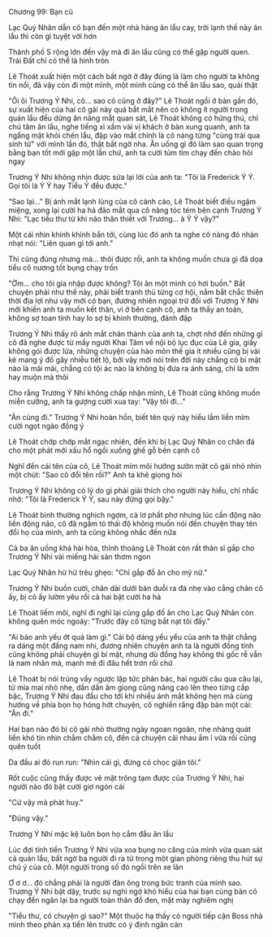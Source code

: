 




Chương 99: Bạn cũ

Lạc Quý Nhân dẫn cô bạn đến một nhà hàng ăn lẩu cay, trời lạnh thế này ăn lẩu thì còn gì tuyệt vời hơn

Thành phố S rộng lớn đến vậy mà đi ăn lẩu cũng có thể gặp người quen. Trái Đất chỉ có thể là hình tròn

Lê Thoát xuất hiện một cách bất ngờ ở đây đúng là làm cho người ta không tin nổi, đã vậy còn đi một mình, một mình cũng có thể ăn lẩu sao, quái thật

"Ôi ôi Trương Ý Nhi, cô... sao cô cũng ở đây?" Lê Thoát ngồi ở bàn gần đó, sự xuất hiện của hai cô gái này quá bắt mắt nên có không ít người trong quán lẩu đều dừng ăn nâng mắt quan sát, Lê Thoát không có hứng thú, chỉ chú tâm ăn lẩu, nghe tiếng xì xầm vài vị khách ở bàn xung quanh, anh ta ngẩng mặt khỏi chén lẩu, đập vào mắt chính là cô nàng từng "cùng trải qua sinh tử" với mình lần đó, thật bất ngờ nha. Ăn uống gì đó làm sao quan trọng bằng bạn tốt mới gặp một lần chứ, anh ta cười tủm tỉm chạy đến chào hỏi ngay

Trương Ý Nhi không nhịn được sửa lại lời của anh ta: "Tôi là Frederick Ý Ý. Gọi tôi là Ý Ý hay Tiểu Ý đều được."

"Sao lại..." Bị ánh mắt lạnh lùng của cô cảnh cáo, Lê Thoát biết điều ngậm miệng, xong lại cười ha hả đảo mắt qua cô nàng tóc tém bên cạnh Trương Ý Nhi: "Lạc tiểu thư từ khi nào thân thiết với Trương... à Ý Ý vậy?"


Một cái nhìn khinh khỉnh bắn tới, cùng lúc đó anh ta nghe cô nàng đó nhàn nhạt nói: "Liên quan gì tới anh."

Thì cũng đúng nhưng mà... thôi được rồi, anh ta không muốn chưa gì đã dọa tiểu cô nương tốt bụng chạy trốn

"Ờm... cho tôi gia nhập được không? Tôi ăn một mình có hơi buồn." Bắt chuyện phải như thế này, phải biết tranh thủ từng cơ hội, nắm bắt chắc thiên thời địa lợi như vậy mới có bạn, đương nhiên ngoại trừ đối với Trương Ý Nhi mới khiến anh ta muốn kết thân, vì ở bên cạnh cô, anh ta thấy an toàn, không sợ toan tính hay lo sợ bị khinh thường, đánh đập

Trương Ý Nhi thấy rõ ánh mắt chân thành của anh ta, chợt nhớ đến những gì cô đã nghe được từ mấy người Khai Tâm về nội bộ lục đục của Lê gia, giấy không gói được lửa, những chuyện của hào môn thế gia ít nhiều cũng bị vài kẻ mang ý đồ gây nhiễu tiết lộ, bởi vậy mới nói trên đời này chẳng có bí mật nào là mãi mãi, chẳng có tội ác nào là không bị đưa ra ánh sáng, chỉ là sớm hay muộn mà thôi

Cho rằng Trương Ý Nhi không chấp nhận mình, Lê Thoát cũng không muốn miễn cưỡng, anh ta gượng cười xua tay: "Vậy tôi đi..."

"Ăn cùng đi." Trương Ý Nhi hoàn hồn, biết tên quỷ này hiểu lầm liền mỉm cười ngọt ngào đồng ý

Lê Thoát chớp chớp mắt ngạc nhiên, đến khi bị Lạc Quý Nhân co chân đá cho một phát mới xấu hổ ngồi xuống ghế gỗ bên cạnh cô

Nghĩ đến cái tên của cô, Lê Thoát mím môi hướng sườn mặt cô gái nhỏ nhìn một chút: "Sao cô đổi tên rồi?" Anh ta khẽ giọng hỏi

Trương Ý Nhi không có lý do gì phải giải thích cho người này hiểu, chỉ nhắc nhở: "Tôi là Frederick Ý Ý, sau này đừng gọi bậy."

Lê Thoát bình thường nghịch ngợm, cà lơ phất phơ nhưng lúc cần động não liền động não, cô đã ngầm tỏ thái độ không muốn nói đến chuyện thay tên đổi họ của mình, anh ta cũng không nhắc đến nữa


Cả ba ăn uống khá hài hòa, thỉnh thoảng Lê Thoát còn rất thân sĩ gắp cho Trương Ý Nhi vài miếng hải sản thơm ngon

Lạc Quý Nhân hừ hừ trêu ghẹo: "Chỉ gắp đồ ăn cho mỹ nữ."

Trương Ý Nhi buồn cười, chân dài dưới bàn duỗi ra đá nhẹ vào cẳng chân cô ấy, bị cô ấy lườm yêu rồi cả hai bật cười ha hả

Lê Thoát liếm môi, nghĩ đi nghĩ lại cũng gắp đồ ăn cho Lạc Quý Nhân còn không quên móc ngoáy: "Trước đây cô từng bắt nạt tôi đấy."

"Ai bảo anh yếu ớt quá làm gì." Cái bộ dáng yểu yểu của anh ta thật chẳng ra dáng một đấng nam nhi, đương nhiên chuyện anh ta là người đồng tính cũng không phải chuyện gì bí mật, nhưng dù đồng hay không thì gốc rễ vẫn là nam nhân mà, mạnh mẽ đi đâu hết trơn rồi chứ

Lê Thoát bị nói trúng vẩy ngược lập tức phản bác, hai người câu qua câu lại, từ mỉa mai nhỏ nhẹ, dần dần âm giọng cũng nâng cao lên theo từng cấp bậc, Trương Ý Nhi đau đầu cho tới khi nhiều ánh mắt không hẹn mà cùng hướng về phía bọn họ hóng hớt chuyện, cô nghiến răng đập bàn một cái: "Ăn đi."

Hai bạn nào đó bị cô gái nhỏ thường ngày ngoan ngoãn, nhẹ nhàng quát liền khó tin nhìn chằm chằm cô, đến cả chuyện cãi nhau ầm ỉ vừa rồi cũng quên tuốt

Da đầu ai đó run run: "Nhìn cái gì, đừng có chọc giận tôi."

Rốt cuộc cũng thấy được vẻ mặt trông tạm được của Trương Ý Nhi, hai người nào đó bật cười giơ ngón cái

"Cứ vậy mà phát huy."

"Đúng vậy."

Trương Ý Nhi mặc kệ luôn bọn họ cắm đầu ăn lẩu

Lúc đợi tính tiền Trương Ý Nhi vừa xoa bụng no căng của mình vừa quan sát cả quán lẩu, bất ngờ ba người đi ra từ trong một gian phòng riêng thu hút sự chú ý của cô. Một người trong số đó ngồi trên xe lăn

Ơ ơ ơ... đó chẳng phải là người đàn ông trong bức tranh của mình sao. Trương Ý Nhi bật dậy, trước sự nghi ngờ khó hiểu của hai bạn cùng bàn cô chạy đến ngăn lại ba người toàn thân đồ đen, mặt mày nghiêm nghị

"Tiểu thư, có chuyện gì sao?" Một thuộc hạ thấy có người tiếp cận Boss nhà mình theo phản xạ tiến lên trước có ý định ngăn cản




